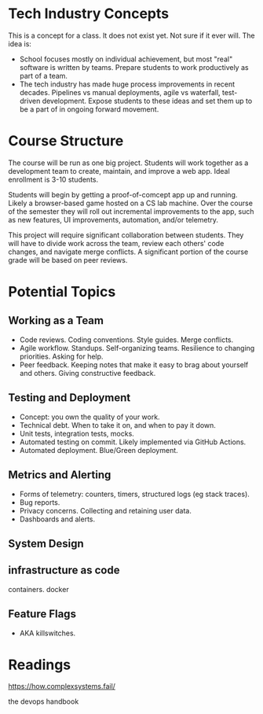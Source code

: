 # Tech Industry Concepts

This is a concept for a class. It does not exist yet. Not sure if it ever will. The idea is:

- School focuses mostly on individual achievement, but most "real" software is written by teams. Prepare students to work productively as part of a team.
- The tech industry has made huge process improvements in recent decades. Pipelines vs manual deployments, agile vs waterfall, test-driven development. Expose students to these ideas and set them up to be a part of in ongoing forward movement.

# Course Structure

The course will be run as one big project. Students will work together as a development team to create, maintain, and improve a web app. Ideal enrollment is 3-10 students. 

Students will begin by getting a proof-of-comcept app up and running. Likely a browser-based game hosted on a CS lab machine. Over the course of the semester they will roll out incremental improvements to the app, such as new features, UI improvements, automation, and/or telemetry.

This project will require significant collaboration between students. They will have to divide work across the team, review each others' code changes, and navigate merge conflicts. A significant portion of the course grade will be based on peer reviews.

# Potential Topics 

## Working as a Team

- Code reviews. Coding conventions. Style guides. Merge conflicts.
- Agile workflow. Standups. Self-organizing teams. Resilience to changing priorities. Asking for help.
- Peer feedback. Keeping notes that make it easy to brag about yourself and others. Giving constructive feedback.

## Testing and Deployment

- Concept: you own the quality of your work. 
- Technical debt. When to take it on, and when to pay it down.
- Unit tests, integration tests, mocks.
- Automated testing on commit. Likely implemented via GitHub Actions.
- Automated deployment. Blue/Green deployment.

## Metrics and Alerting

- Forms of telemetry: counters, timers, structured logs (eg stack traces). 
- Bug reports.
- Privacy concerns. Collecting and retaining user data. 
- Dashboards and alerts.

## System Design

## infrastructure as code

containers. docker

## Feature Flags

- AKA killswitches.

# Readings

https://how.complexsystems.fail/

the devops handbook

